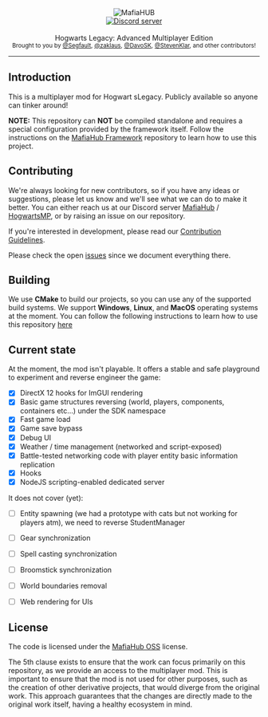 <div align="center">
   <img src="https://user-images.githubusercontent.com/9026786/132325309-2e8ebecf-1154-45b2-b07a-ac9c0d3f6f94.png" alt="MafiaHUB" />
</div>

<div align="center">
    <a href="https://discord.gg/cka5vyWC"><img src="https://img.shields.io/discord/402098213114347520.svg" alt="Discord server" /></a>
</div>

<br />
<div align="center">
  Hogwarts Legacy: Advanced Multiplayer Edition
</div>

<div align="center">
  <sub>
    Brought to you by <a href="https://github.com/Segfaultd">@Segfault</a>,
    <a href="https://github.com/zaklaus">@zaklaus</a>,
    <a href="https://github.com/DavoSK">@DavoSK</a>,
    <a href="https://github.com/stevenklar">@StevenKlar</a>,
    and other contributors!
  </sub>
</div>
<hr/>

## Introduction

This is a multiplayer mod for Hogwart sLegacy. Publicly available so anyone can tinker around!

**NOTE:** This repository can **NOT** be compiled standalone and requires a special configuration provided by the framework itself. Follow the instructions on the [MafiaHub Framework](https://github.com/mafiahub/framework/) repository to learn how to use this project.

## Contributing

We're always looking for new contributors, so if you have any ideas or suggestions, please let us know and we'll see what we can do to make it better. You can either reach us at our Discord server [MafiaHub](https://discord.gg/c6gW9yRXZH) / [HogwartsMP](https://discord.gg/cka5vyWC), or by raising an issue on our repository.

If you're interested in development, please read our [Contribution Guidelines](https://github.com/MafiaHub/Framework/blob/develop/.github/CONTRIBUTING.md).

Please check the open [issues](https://github.com/hogwarts-mp/mod/issues) since we document everything there.

## Building

We use **CMake** to build our projects, so you can use any of the supported build systems. We support **Windows**, **Linux**, and **MacOS** operating systems at the moment. You can follow the following instructions to learn how to use this repository [here](https://github.com/MafiaHub/Framework#add-a-multi-player-project-to-the-framework)

## Current state

At the moment, the mod isn't playable. It offers a stable and safe playground to experiment and reverse engineer the game:

- [x] DirectX 12 hooks for ImGUI rendering
- [x] Basic game structures reversing (world, players, components, containers etc...) under the SDK namespace
- [x] Fast game load
- [x] Game save bypass
- [x] Debug UI
- [x] Weather / time management (networked and script-exposed)
- [x] Battle-tested networking code with player entity basic information replication
- [x] Hooks
- [x] NodeJS scripting-enabled dedicated server

It does not cover (yet):

- [ ] Entity spawning (we had a prototype with cats but not working for players atm), we need to reverse StudentManager
- [ ] Gear synchronization
- [ ] Spell casting synchronization
- [ ] Broomstick synchronization
- [ ] World boundaries removal
- [ ] Web rendering for UIs


## License

The code is licensed under the [MafiaHub OSS](LICENSE) license.

The 5th clause exists to ensure that the work can focus primarily on this repository, as we provide an access to the multiplayer mod. This is important to ensure that the mod is not used for other purposes, such as the creation of other derivative projects, that would diverge from the original work. This approach guarantees that the changes are directly made to the original work itself, having a healthy ecosystem in mind.
